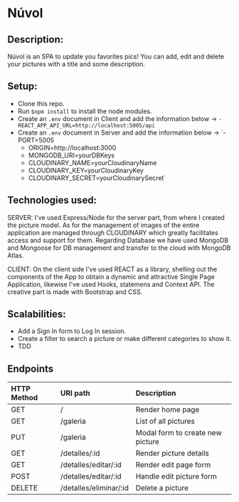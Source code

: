# Núvol

## Description:

Núvol is an SPA to update you favorites pics! You can add, edit and delete your pictures with a title and some description.

## Setup:
- Clone this repo.
- Run `$npm install` to install the node modules.
- Create an `.env` document in Client and add the information below -> 
   `- REACT_APP_API_URL=http://localhost:5005/api`
- Create an `.env` document in Server and add the information below -> 
   `- PORT=5005
    - ORIGIN=http://localhost:3000
    - MONGODB_URI=yourDBKeys
    - CLOUDINARY_NAME=yourCloudinaryName
    - CLOUDINARY_KEY=yourCloudinaryKey
    - CLOUDINARY_SECRET=yourCloudinarySecret`



 

## Technologies used:
SERVER: I've used Express/Node for the server part, from where I created the picture model.
As for the management of images of the entire application are managed through CLOUDINARY which greatly facilitates access and support for them.
Regarding Database we have used MongoDB and Mongoose for DB management and transfer to the cloud with MongoDB Atlas.

CLIENT: On the client side I've used REACT as a library, shelling out the components of the App to obtain a dynamic and attractive Single Page Application, likewise I've used Hooks, statemens and Context API.
The creative part is made with Bootstrap and CSS.

## Scalabilities:
- Add a Sign In form to Log In session.
- Create a filter to search a picture or make different categories to show it.
- TDD


## Endpoints

| HTTP Method | URI path            | Description      |
| :---         |   :---            |          :---    |
| GET          | /                  | Render home page   |
| GET          | /galeria         | List of all pictures  |
| PUT          | /galeria                 | Modal form to create new picture |
| GET          | /detalles/:id     | Render picture details   |
| GET          | /detalles/editar/:id  | Render edit page form   |
| POST          | /detalles/editar/:id  | Handle edit picture form   |
| DELETE | /detalles/eliminar/:id   | Delete a picture  |

